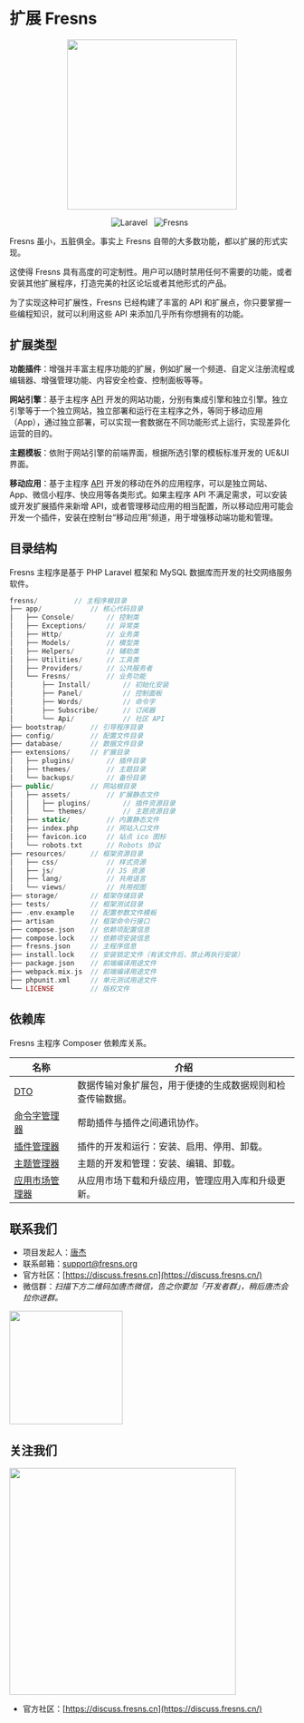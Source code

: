 # 扩展 Fresns

<p align="center"><img src="https://cdn.fresns.cn/wiki/images/logo.png" width="300"></p>

<p align="center">
<img src="https://img.shields.io/badge/Laravel-v10.x-blueviolet" alt="Laravel" style="display:inline">
<img src="https://img.shields.io/badge/Fresns-v2.x-blue" alt="Fresns" style="display:inline;margin:0 8px">
</p>

Fresns 虽小，五脏俱全。事实上 Fresns 自带的大多数功能，都以扩展的形式实现。

这使得 Fresns 具有高度的可定制性。用户可以随时禁用任何不需要的功能，或者安装其他扩展程序，打造完美的社区论坛或者其他形式的产品。

为了实现这种可扩展性，Fresns 已经构建了丰富的 API 和扩展点，你只要掌握一些编程知识，就可以利用这些 API 来添加几乎所有你想拥有的功能。


## 扩展类型

**功能插件**：增强并丰富主程序功能的扩展，例如扩展一个频道、自定义注册流程或编辑器、增强管理功能、内容安全检查、控制面板等等。

**网站引擎**：基于主程序 [API](../api/) 开发的网站功能，分别有集成引擎和独立引擎。独立引擎等于一个独立网站，独立部署和运行在主程序之外，等同于移动应用（App），通过独立部署，可以实现一套数据在不同功能形式上运行，实现差异化运营的目的。

**主题模板**：依附于网站引擎的前端界面，根据所选引擎的模板标准开发的 UE&UI 界面。

**移动应用**：基于主程序 [API](../api/) 开发的移动在外的应用程序，可以是独立网站、App、微信小程序、快应用等各类形式。如果主程序 API 不满足需求，可以安装或开发扩展插件来新增 API，或者管理移动应用的相当配置，所以移动应用可能会开发一个插件，安装在控制台“移动应用”频道，用于增强移动端功能和管理。


## 目录结构

Fresns 主程序是基于 PHP Laravel 框架和 MySQL 数据库而开发的社交网络服务软件。

```php
fresns/         // 主程序根目录
├── app/            // 核心代码目录
│   ├── Console/        // 控制类
│   ├── Exceptions/     // 异常类
│   ├── Http/           // 业务类
│   ├── Models/         // 模型类
│   ├── Helpers/        // 辅助类
│   ├── Utilities/      // 工具类
│   ├── Providers/      // 公共服务者
│   └── Fresns/         // 业务功能
│       ├── Install/        // 初始化安装
│       ├── Panel/          // 控制面板
│       ├── Words/          // 命令字
│       ├── Subscribe/      // 订阅器
│       └── Api/            // 社区 API
├── bootstrap/      // 引导程序目录
├── config/         // 配置文件目录
├── database/       // 数据文件目录
├── extensions/     // 扩展目录
│   ├── plugins/        // 插件目录
│   ├── themes/         // 主题目录
│   └── backups/        // 备份目录
├── public/         // 网站根目录
│   ├── assets/         // 扩展静态文件
│   │   ├── plugins/        // 插件资源目录
│   │   └── themes/         // 主题资源目录
│   ├── static/         // 内置静态文件
│   ├── index.php       // 网站入口文件
│   ├── favicon.ico     // 站点 ico 图标
│   └── robots.txt      // Robots 协议
├── resources/      // 框架资源目录
│   ├── css/            // 样式资源
│   ├── js/             // JS 资源
│   ├── lang/           // 共用语言
│   └── views/          // 共用视图
├── storage/        // 框架存储目录
├── tests/          // 框架测试目录
├── .env.example    // 配置参数文件模板
├── artisan         // 框架命令行接口
├── compose.json    // 依赖项配置信息
├── compose.lock    // 依赖项安装信息
├── fresns.json     // 主程序信息
├── install.lock    // 安装锁定文件（有该文件后，禁止再执行安装）
├── package.json    // 前端编译用途文件
├── webpack.mix.js  // 前端编译用途文件
├── phpunit.xml     // 单元测试用途文件
└── LICENSE         // 版权文件
```


## 依赖库

Fresns 主程序 Composer 依赖库关系。

| 名称 | 介绍 |
| --- | --- |
| [DTO](https://github.com/fresns/dto) | 数据传输对象扩展包，用于便捷的生成数据规则和检查传输数据。 |
| [命令字管理器](https://github.com/fresns/cmd-word-manager) | 帮助插件与插件之间通讯协作。 |
| [插件管理器](https://github.com/fresns/plugin-manager) | 插件的开发和运行：安装、启用、停用、卸载。 |
| [主题管理器](https://github.com/fresns/theme-manager) | 主题的开发和管理：安装、编辑、卸载。 |
| [应用市场管理器](https://github.com/fresns/market-manager) | 从应用市场下载和升级应用，管理应用入库和升级更新。 |


## 联系我们

- 项目发起人：[唐杰](https://tangjie.me/about)
- 联系邮箱：[support@fresns.org](mailto:support@fresns.org)
- 官方社区：[https://discuss.fresns.cn](https://discuss.fresns.cn/)
- 微信群：*扫描下方二维码加唐杰微信，告之你要加「开发者群」，稍后唐杰会拉你进群。*

<img src="https://cdn.fresns.cn/wiki/images/wechat.jpg" width="200">

## 关注我们

<img src="https://cdn.fresns.cn/wiki/images/wechat-mp.png" width="400">

- 官方社区：[https://discuss.fresns.cn](https://discuss.fresns.cn/)
